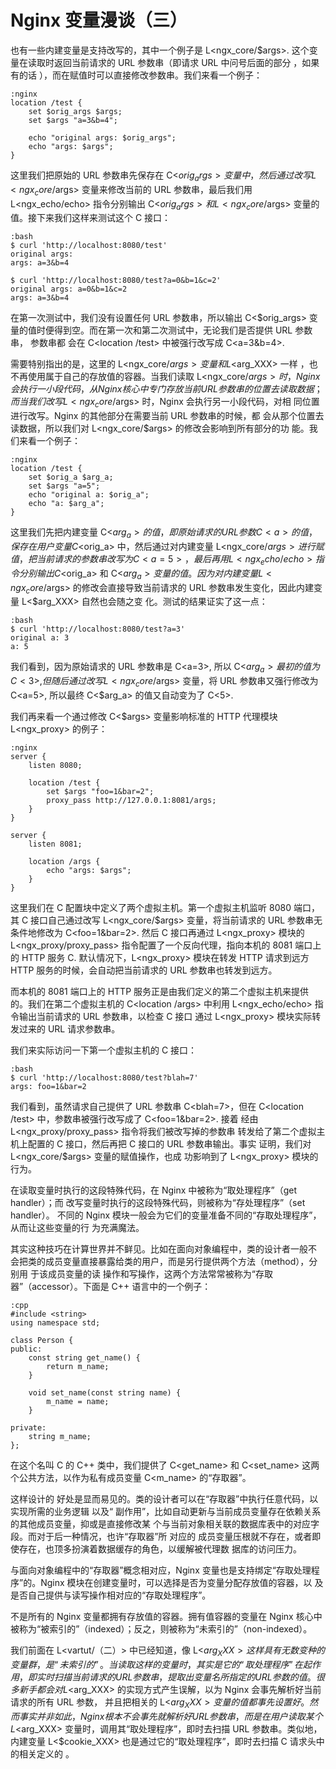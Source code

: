 # Nginx 变量漫谈（三） #

也有一些内建变量是支持改写的，其中一个例子是 L<ngx_core/$args>.
这个变量在读取时返回当前请求的 URL 参数串（即请求 URL 中问号后面的部分
，如果有的话
），而在赋值时可以直接修改参数串。我们来看一个例子：

    :nginx
    location /test {
        set $orig_args $args;
        set $args "a=3&b=4";

        echo "original args: $orig_args";
        echo "args: $args";
    }

这里我们把原始的 URL 参数串先保存在 C<$orig_args> 变量中，然
后通过改写 L<ngx_core/$args> 变量来修改当前的 URL
参数串，最后我们用 L<ngx_echo/echo>
指令分别输出 C<$orig_args> 和 L<ngx_core/$args>
变量的值。接下来我们这样来测试这个 C</test>
接口：

    :bash
    $ curl 'http://localhost:8080/test'
    original args: 
    args: a=3&b=4

    $ curl 'http://localhost:8080/test?a=0&b=1&c=2'
    original args: a=0&b=1&c=2
    args: a=3&b=4

在第一次测试中，我们没有设置任何 URL 参数串，所以输出 C<$orig_args>
变量的值时便得到空。而在第一次和第二次测试中，无论我们是否提供 URL 参数串，
参数串都
会在 C<location /test> 中被强行改写成 C<a=3&b=4>.

需要特别指出的是，这里的 L<ngx_core/$args> 变量和
L<$arg_XXX> 一样
，也不再使用属于自己的存放值的容器。当我们读取 L<ngx_core/$args>
时，Nginx
会执行一小段代码，从 Nginx 核心中专门存放当前 URL 参数串的位置去读取
数据；而当我们改写 L<ngx_core/$args> 时，Nginx
会执行另一小段代码，对相
同位置进行改写。Nginx 的其他部分在需要当前 URL 参数串的时候，都
会从那个位置去读数据，所以我们对 L<ngx_core/$args>
的修改会影响到所有部分的功
能。我们来看一个例子：

    :nginx
    location /test {
        set $orig_a $arg_a;
        set $args "a=5";
        echo "original a: $orig_a";
        echo "a: $arg_a";
    }

这里我们先把内建变量 C<$arg_a> 的值，即原始请求的 URL 参数 C<a>
的值，保存在用户变量 C<$orig_a> 中，然后通过对内建变量 L<ngx_core/$args>
进行赋值，把当前请求的参数串改写为 C<a=5> ，最后再用 L<ngx_echo/echo>
指令分别输出 C<$orig_a> 和 C<$arg_a> 变量的值。因为对内建
变量 L<ngx_core/$args> 的修改会直接导致当前请求的
URL 参数串发生变化，因此内建变量 L<$arg_XXX> 自然也会随之变
化。测试的结果证实了这一点：

    :bash
    $ curl 'http://localhost:8080/test?a=3'
    original a: 3
    a: 5

我们看到，因为原始请求的 URL 参数串是 C<a=3>, 所以 C<$arg_a>
最初的值为 C<3>, 但随后通过改写 L<ngx_core/$args>
变量，将 URL 参数串又强行修改为 C<a=5>, 所以最终 C<$arg_a>
的值又自动变为了 C<5>.

我们再来看一个通过修改 C<$args> 变量影响标准的 HTTP 代理模块 L<ngx_proxy>
的例子：

    :nginx
    server {
        listen 8080;

        location /test {
            set $args "foo=1&bar=2";
            proxy_pass http://127.0.0.1:8081/args;
        }
    }

    server {
        listen 8081;

        location /args {
            echo "args: $args";
        }
    }

这里我们在 C<http> 配置块中定义了两个虚拟主机。第一个虚拟主机监听 8080
端口，其 C</test> 接口自己通过改写 L<ngx_core/$args>
变量，将当前请求的 URL 参数串无条件地修改为 C<foo=1&bar=2>.
然后 C</test> 接口再通过 L<ngx_proxy> 模块的 L<ngx_proxy/proxy_pass>
指令配置了一个反向代理，指向本机的 8081 端口上的 HTTP 服务 C</args>.
默认情况下，L<ngx_proxy> 模块在转发 HTTP 请求到远方 HTTP
服务的时候，会自动把当前请求的 URL 参数串也转发到远方。

而本机的 8081 端口上的 HTTP 服务正是由我们定义的第二个虚拟主机来提供
的。我们在第二个虚拟主机的 C<location /args> 中利用 L<ngx_echo/echo>
指令输出当前请求的 URL 参数串，以检查 C</test> 接口
通过 L<ngx_proxy> 模块实际转发过来的 URL 请求参数串。

我们来实际访问一下第一个虚拟主机的 C</test> 接口：

    :bash
    $ curl 'http://localhost:8080/test?blah=7'
    args: foo=1&bar=2

我们看到，虽然请求自己提供了 URL 参数串 C<blah=7>，但在 C<location
/test> 中，参数串被强行改写成了 C<foo=1&bar=2>. 接着
经由 L<ngx_proxy/proxy_pass> 指令将我们被改写掉的参数串
转发给了第二个虚拟主
机上配置的 C</args> 接口，然后再把 C</args> 接口的 URL
参数串输出。事实
证明，我们对 L<ngx_core/$args> 变量的赋值操作，也成
功影响到了 L<ngx_proxy> 模块的行为。

在读取变量时执行的这段特殊代码，在 Nginx 中被称为“取处理程序”（get
handler）；而
改写变量时执行的这段特殊代码，则被称为“存处理程序”（set handler）。
不同的
Nginx 模块一般会为它们的变量准备不同的“存取处理程序”，从而让这些变量的行
为充满魔法。

其实这种技巧在计算世界并不鲜见。比如在面向对象编程中，类的设计者一般不
会把类的成员变量直接暴露给类的用户，而是另行提供两个方法（method），分别用
于该成员变量的读
操作和写操作，这两个方法常常被称为“存取器”（accessor）。下面是 C++
语言中的一个例子：

    :cpp
    #include <string>
    using namespace std;

    class Person {
    public:
        const string get_name() {
            return m_name;
        }

        void set_name(const string name) {
            m_name = name;
        }

    private:
        string m_name;
    };

在这个名叫 C<Person> 的 C++ 类中，我们提供了 C<get_name>
和 C<set_name> 这两个公共方法，以作为私有成员变量 C<m_name>
的“存取器”。

这样设计的
好处是显而易见的。类的设计者可以在“存取器”中执行任意代码，以实现所需的业务逻辑
以及“
副作用”，比如自动更新与当前成员变量存在依赖关系的其他成员变量，抑或是直接修改某
个与当前对象相关联的数据库表中的对应字段。而对于后一种情况，也许“存取器”所
对应的
成员变量压根就不存在，或者即使存在，也顶多扮演着数据缓存的角色，以缓解被代理数
据库的访问压力。

与面向对象编程中的“存取器”概念相对应，Nginx 变量也是支持绑定“存取处理程
序”的。Nginx 模块在创建变量时，可以选择是否为变量分配存放值的容器，以
及是否自己提供与读写操作相对应的“存取处理程序”。

不是所有的 Nginx 变量都拥有存放值的容器。拥有值容器的变量在 Nginx
核心中被称为“被索引的”（indexed）；反之，则被称为“未索引的”（non-indexed）。

我们前面在 L<vartut/（二）> 中已经知道，像 L<$arg_XXX> 这样具有无数变种的变量群，是“未索
引的”。当读取这样的变量时，其实是它的“取处理程序”在起作用，即实时扫描当前请求
的 URL 参数串，提取出变量名所指定的 URL 参数的值。很多新手都会对 L<$arg_XXX>
的实现方式产生误解，以为 Nginx 会事先解析好当前请求的所有 URL 参数，
并且把相关的 L<$arg_XXX> 变量的值都事先设置好。然而事实并非如此，Nginx
根本不会事先就解析好 URL 参数串，而是在用户读取某个 L<$arg_XXX>
变量时，调用其“取处理程序”，即时去扫描 URL 参数串。类似地，内建变量 L<$cookie_XXX>
也是通过它的“取处理程序”，即时去扫描 C<Cookie> 请求头中的相关定义的
。

